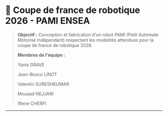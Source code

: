# 🔧 Coupe de france de robotique 2026 - PAMI ENSEA 

> **Objectif :** Conception et fabrication d'un robot PAMI (Petit Automate Motorisé Indépendant) respectant les modalités attendues pour la coupe de france de robotique 2026.
> 
> **Membres de l'équipe :**
> 
> Yanis GRAVE
> 
> Jean-Bosco LINOT
> 
> Valentin SURESHKUMAR
> 
> Mouaad NEJJARI
> 
> iftene CHERFI
---
